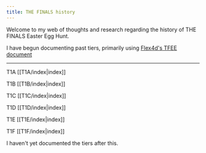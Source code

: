 ```yaml
---
title: THE FINALS history 
---
```

Welcome to my web of thoughts and research regarding the history of THE FINALS Easter Egg Hunt. 

I have begun documenting past tiers, primarily using [Flex4d's TFEE document](https://docs.google.com/document/d/1CLzGtj2w2elVkqEdPV6NgqRiszNAxnwIANXHK-Pa1Bk)

___

T1A [[T1A/index|index]]

T1B [[T1B/index|index]]

T1C [[T1C/index|index]]

T1D [[T1D/index|index]]

T1E [[T1E/index|index]]

T1F [[T1F/index|index]]

I haven't yet documented the tiers after this. 
